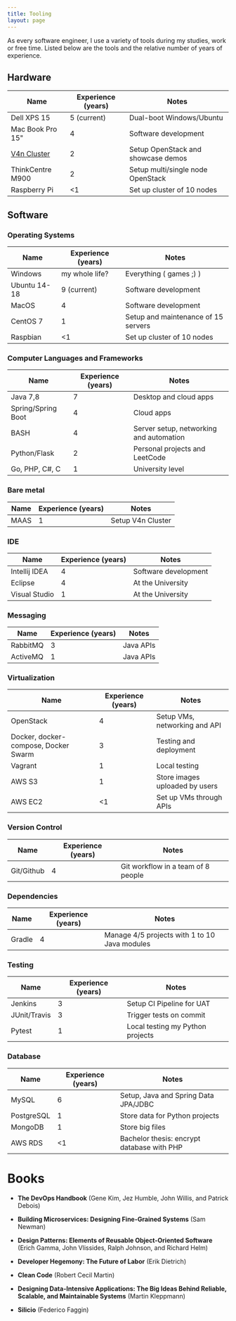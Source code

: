 ```yaml
---
title: Tooling
layout: page
---
```

As every software engineer, I use a variety of tools during my studies, work or free time. Listed below are the tools and the relative number of years of experience.

## Hardware

| Name        | Experience (years) | Notes  |
| ------------- |-------------|--------------|
| Dell XPS 15      | 5 (current) | Dual-boot Windows/Ubuntu |
| Mac Book Pro 15"     | 4   | Software development   |
| [V4n Cluster](https://www.tranquilpc.co/v4n)          | 2    |    Setup OpenStack and showcase demos  |
| ThinkCentre M900 | 2   |   Setup multi/single node OpenStack  |
| Raspberry Pi     | <1 |    Set up cluster of 10 nodes        |

## Software
### Operating Systems

| Name       | Experience (years)           | Notes  |
| ------------- |-------------| -----|
| Windows | my whole life?      |    Everything ( games ;) ) |
| Ubuntu 14-18      | 9 (current) | Software development |
| MacOS | 4      |    Software development |
| CentOS 7    | 1      | Setup and maintenance of 15 servers  |
| Raspbian | <1      |    Set up cluster of 10 nodes |

### Computer Languages and Frameworks

| Name       | Experience (years) | Notes  |
| ------------- |-------------| -----|
| Java 7,8  | 7 | Desktop and cloud apps |
| Spring/Spring Boot  | 4 | Cloud apps |
| BASH | 4 | Server setup, networking and automation  |
| Python/Flask | 2 | Personal projects and LeetCode |
| Go, PHP, C#, C | 1 | University level |  

### Bare metal

| Name       | Experience (years)| Notes  |
| ------------- |----| -----|
| MAAS | 1 | Setup V4n Cluster |

### IDE

| Name        | Experience (years) | Notes  |
| ------------- |-------------| -------|
| Intellij IDEA | 4 | Software development  |
| Eclipse    | 4    | At the University   |
| Visual Studio    | 1    | At the University   |

### Messaging

| Name        | Experience (years) | Notes  |
| ------------- |-------------| -------|
| RabbitMQ | 3 | Java APIs  |
| ActiveMQ    | 1    | Java APIs   |

### Virtualization

| Name       | Experience (years)| Notes  |
| ------------- |-------------| -----|
| OpenStack      | 4 | Setup VMs, networking and API |
| Docker, docker-compose, Docker Swarm | 3 |    Testing and deployment |
| Vagrant    | 1 | Local testing  |
| AWS S3 | 1   |    Store images uploaded by users |
| AWS EC2 | <1  |    Set up VMs through APIs |

### Version Control

| Name       | Experience (years)           | Notes  |
| ------------- |-------------| -----|
| Git/Github      | 4 | Git workflow in a team of 8 people |

### Dependencies

| Name       | Experience (years)           | Notes  |
| ------------- |-------------| -----|
| Gradle      | 4 | Manage 4/5 projects with 1 to 10 Java modules |

### Testing

| Name       | Experience (years)           | Notes  |
| ------------- |-------------| -----|
| Jenkins      | 3 | Setup CI Pipeline for UAT |
| JUnit/Travis    | 3   | Trigger tests on commit |
| Pytest | 1 | Local testing my Python projects  |

### Database

| Name       | Experience (years)           | Notes  |
| ------------- |-------------| -----|
| MySQL      | 6 | Setup, Java and Spring Data JPA/JDBC |
| PostgreSQL | 1 | Store data for Python projects |
| MongoDB | 1 | Store big files |
| AWS RDS    | <1 | Bachelor thesis: encrypt database with PHP  |



# Books

- **The DevOps Handbook** (Gene Kim, Jez Humble, John Willis, and Patrick Debois)

- **Building Microservices: Designing Fine-Grained Systems** (Sam Newman)

- **Design Patterns: Elements of Reusable Object-Oriented Software** (Erich Gamma, John Vlissides, Ralph Johnson, and Richard Helm)

- **Developer Hegemony: The Future of Labor** (Erik Dietrich)

- **Clean Code** (Robert Cecil Martin)

- **Designing Data-Intensive Applications: The Big Ideas Behind Reliable, Scalable, and Maintainable Systems** (Martin Kleppmann)

- **Silicio** (Federico Faggin)
